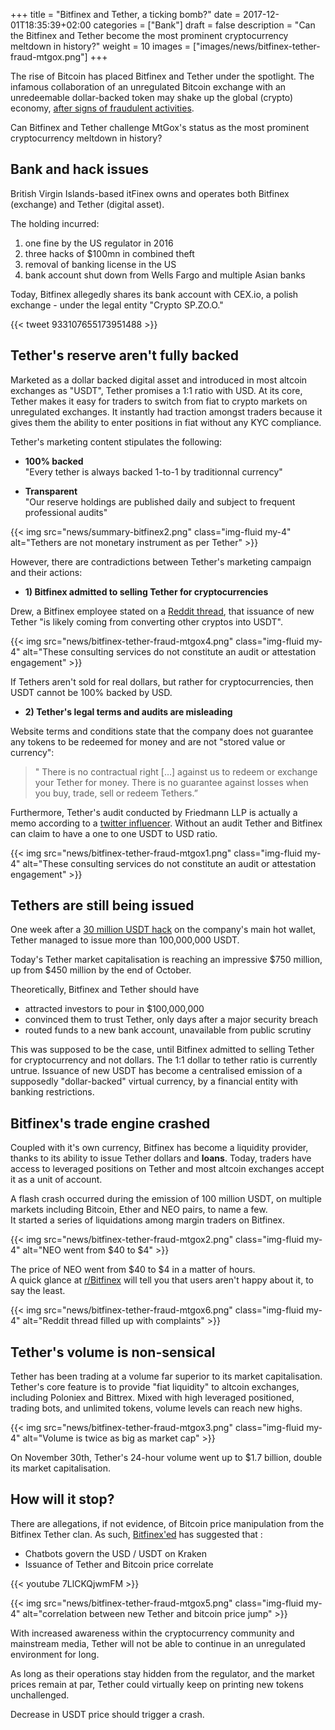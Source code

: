 +++
title = "Bitfinex and Tether, a ticking bomb?"
date = 2017-12-01T18:35:39+02:00
categories = ["Bank"]
draft = false
description = "Can the Bitfinex and Tether become the most prominent cryptocurrency meltdown in history?"
weight = 10
images = ["images/news/bitfinex-tether-fraud-mtgox.png"]
+++

The rise of Bitcoin has placed Bitfinex and Tether under the spotlight. The infamous collaboration of an unregulated Bitcoin exchange with an unredeemable dollar-backed token may shake up the global (crypto) economy, <a href=https://www.tropyc.co/news/summary-bitfinex/ target=_blank>after signs of fraudulent activities</a>.

Can Bitfinex and Tether challenge MtGox's status as the most prominent cryptocurrency meltdown in history?

## Bank and hack issues

British Virgin Islands-based itFinex owns and operates both Bitfinex (exchange) and Tether (digital asset).

The holding incurred:

1. one fine by the US regulator in 2016
2. three hacks of $100mn in combined theft 
3. removal of banking license in the US
4. bank account shut down from Wells Fargo and multiple Asian banks

Today, Bitfinex allegedly shares its bank account with CEX.io, a polish exchange - under the legal entity "Crypto SP.ZO.O."

{{< tweet 933107655173951488 >}}


## Tether's reserve aren't fully backed

Marketed as a dollar backed digital asset and introduced in most altcoin exchanges as "USDT", Tether promises a 1:1 ratio with USD.
At its core, Tether makes it easy for traders to switch from fiat to crypto markets on unregulated exchanges. It instantly had traction amongst traders because it gives them the ability to enter positions in fiat without any KYC compliance.

Tether's marketing content stipulates the following:

* **100% backed**  
"Every tether is always backed 1-to-1 by traditionnal currency"

* **Transparent**  
"Our reserve holdings are published daily and subject to frequent professional audits"

{{< img src="news/summary-bitfinex2.png" class="img-fluid my-4" alt="Tethers are not monetary instrument as per Tether" >}}  

However, there are contradictions between Tether's marketing campaign and their actions:


* **1) Bitfinex admitted to selling Tether for cryptocurrencies**

Drew, a Bitfinex employee stated on a <a href=http://archive.is/R6sku target=_blank>Reddit thread</a>, that issuance of new Tether "is likely coming from converting other cryptos into USDT".

{{< img src="news/bitfinex-tether-fraud-mtgox4.png" class="img-fluid my-4" alt="These consulting services do not constitute an audit or attestation engagement" >}}  

If Tethers aren't sold for real dollars, but rather for cryptocurrencies, then USDT cannot be 100% backed by USD.

* **2) Tether's legal terms and audits are misleading**

Website terms and conditions state that the company does not guarantee any tokens to be redeemed for money and are not "stored value or currency":

>" There is no contractual right […] against us to redeem or exchange your Tether for money. There is no guarantee against losses when you buy, trade, sell or redeem Tethers.”

Furthermore, Tether's audit conducted by Friedmann LLP is actually a memo according to a <a href=https://twitter.com/TuurDemeester/status/914226805506179073 target="_true">twitter influencer</a>. Without an audit Tether and Bitfinex can claim to have a one to one USDT to USD ratio. 

{{< img src="news/bitfinex-tether-fraud-mtgox1.png" class="img-fluid my-4" alt="These consulting services do not constitute an audit or attestation engagement" >}}  


## Tethers are still being issued

One week after a <a href=https://www.theverge.com/2017/11/21/16684296/tether-cryptocurrency-stolen-30-million-hack target=_blank>30 million USDT hack</a> on the company's main hot wallet, Tether managed to issue more than 100,000,000 USDT.

Today's Tether market capitalisation is reaching an impressive $750 million, up from $450 million by the end of October.

Theoretically, Bitfinex and Tether should have 

* attracted investors to pour in $100,000,000
* convinced them to trust Tether, only days after a major security breach
* routed funds to a new bank account, unavailable from public scrutiny

This was supposed to be the case, until Bitfinex admitted to selling Tether for cryptocurrency and not dollars.
The 1:1 dollar to tether ratio is currently untrue. Issuance of new USDT has become a centralised emission of a supposedly "dollar-backed" virtual currency, by a financial entity with banking restrictions.


## Bitfinex's trade engine crashed

Coupled with it's own currency, Bitfinex has become a liquidity provider, thanks to its ability to issue Tether dollars and **loans**. Today, traders have access to leveraged positions on Tether and most altcoin exchanges accept it as a unit of account.  

A flash crash occurred during the emission of 100 million USDT, on multiple markets including Bitcoin, Ether and NEO pairs, to name a few.  
It started a series of liquidations among margin traders on Bitfinex.

{{< img src="news/bitfinex-tether-fraud-mtgox2.png" class="img-fluid my-4" alt="NEO went from $40 to $4" >}} 

The price of NEO went from $40 to $4 in a matter of hours.  
A quick glance at <a href=https://www.reddit.com/r/bitfinex/ target=_true>r/Bitfinex</a> will tell you that users aren't happy about it, to say the least.

{{< img src="news/bitfinex-tether-fraud-mtgox6.png" class="img-fluid my-4" alt="Reddit thread filled up with complaints" >}}  


## Tether's volume is non-sensical

Tether has been trading at a volume far superior to its market capitalisation.
Tether's core feature is to provide "fiat liquidity" to altcoin exchanges, including Poloniex and Bittrex. Mixed with high leveraged positioned, trading bots, and unlimited tokens, volume levels can reach new highs.


{{< img src="news/bitfinex-tether-fraud-mtgox3.png" class="img-fluid my-4" alt="Volume is twice as big as market cap" >}}  

On November 30th, Tether's 24-hour volume went up to $1.7 billion, double its market capitalisation.


## How will it stop?

There are allegations, if not evidence, of Bitcoin price manipulation from the Bitfinex Tether clan. As such, <a href=www.twitter.com/bitfinexed target=_blank>Bitfinex'ed</a> has suggested that :

* Chatbots govern the USD / USDT on Kraken 
* Issuance of Tether and Bitcoin price correlate

{{< youtube 7LlCKQjwmFM >}}

{{< img src="news/bitfinex-tether-fraud-mtgox5.png" class="img-fluid my-4" alt="correlation between new Tether and bitcoin price jump" >}} 

With increased awareness within the cryptocurrency community and mainstream media, Tether will not be able to continue in an unregulated environment for long. 

As long as their operations stay hidden from the regulator, and the market prices remain at par, Tether could virtually keep on printing new tokens unchallenged.

Decrease in USDT price should trigger a crash.

